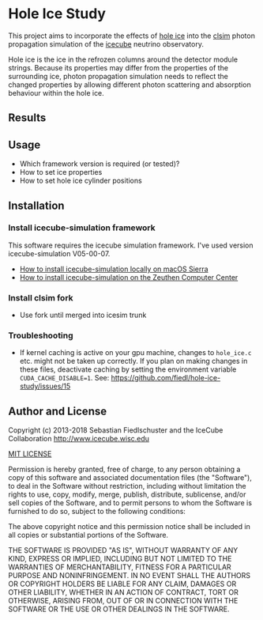 # Hole Ice Study

This project aims to incorporate the effects of [hole ice](https://wiki.icecube.wisc.edu/index.php/Hole_ice) into the [clsim](http://github.com/claudiok/clsim) photon propagation simulation of the [icecube](http://icecube.wisc.edu) neutrino observatory.

Hole ice is the ice in the refrozen columns around the detector module strings. Because its properties may differ from the properties of the surrounding ice, photon propagation simulation needs to reflect the changed properties by allowing different photon scattering and absorption behaviour within the hole ice.

## Results

## Usage

- Which framework version is required (or tested)?
- How to set ice properties
- How to set hole ice cylinder positions

## Installation

### Install icecube-simulation framework

This software requires the icecube simulation framework. I've used version icecube-simulation V05-00-07.

- [How to install icecube-simulation locally on macOS Sierra](notes/2016-11-15_Installing_IceSim_on_macOS_Sierra.md)
- [How to install icecube-simulation on the Zeuthen Computer Center](notes/2018-01-23_Installing_IceSim_in_Zeuthen.md)

### Install clsim fork

- Use fork until merged into icesim trunk

### Troubleshooting

- If kernel caching is active on your gpu machine, changes to `hole_ice.c` etc. might not be taken up correctly. If you plan on making changes in these files, deactivate caching by setting the environment variable `CUDA_CACHE_DISABLE=1`. See: https://github.com/fiedl/hole-ice-study/issues/15

## Author and License

Copyright (c) 2013-2018 Sebastian Fiedlschuster
and the IceCube Collaboration http://www.icecube.wisc.edu

[MIT LICENSE](MIT-LICENSE)

Permission is hereby granted, free of charge, to any person obtaining a copy
of this software and associated documentation files (the "Software"), to deal
in the Software without restriction, including without limitation the rights
to use, copy, modify, merge, publish, distribute, sublicense, and/or sell
copies of the Software, and to permit persons to whom the Software is
furnished to do so, subject to the following conditions:

The above copyright notice and this permission notice shall be included in all
copies or substantial portions of the Software.

THE SOFTWARE IS PROVIDED "AS IS", WITHOUT WARRANTY OF ANY KIND, EXPRESS OR
IMPLIED, INCLUDING BUT NOT LIMITED TO THE WARRANTIES OF MERCHANTABILITY,
FITNESS FOR A PARTICULAR PURPOSE AND NONINFRINGEMENT. IN NO EVENT SHALL THE
AUTHORS OR COPYRIGHT HOLDERS BE LIABLE FOR ANY CLAIM, DAMAGES OR OTHER
LIABILITY, WHETHER IN AN ACTION OF CONTRACT, TORT OR OTHERWISE, ARISING FROM,
OUT OF OR IN CONNECTION WITH THE SOFTWARE OR THE USE OR OTHER DEALINGS IN THE
SOFTWARE.
